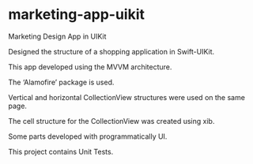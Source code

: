 # marketing-app-uikit
Marketing Design App in UIKit

Designed the structure of a shopping application in Swift-UIKit. 

This app developed using the MVVM architecture.

The ‘Alamofire’ package is used. 

Vertical and horizontal CollectionView structures were used on the same page.

The cell structure for the CollectionView was created using xib.

Some parts developed with programmatically UI. 

This project contains Unit Tests.

